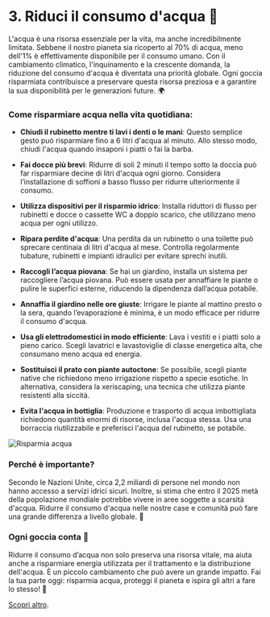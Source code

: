 # 3. Riduci il consumo d'acqua 🚿

L'acqua è una risorsa essenziale per la vita, ma anche incredibilmente limitata. Sebbene il nostro pianeta sia ricoperto al 70% di acqua, meno dell'1% è effettivamente disponibile per il consumo umano. Con il cambiamento climatico, l'inquinamento e la crescente domanda, la riduzione del consumo d'acqua è diventata una priorità globale. Ogni goccia risparmiata contribuisce a preservare questa risorsa preziosa e a garantire la sua disponibilità per le generazioni future. 🌍

### Come risparmiare acqua nella vita quotidiana:

- **Chiudi il rubinetto mentre ti lavi i denti o le mani**: Questo semplice gesto può risparmiare fino a 6 litri d'acqua al minuto. Allo stesso modo, chiudi l'acqua quando insaponi i piatti o fai la barba.

- **Fai docce più brevi**: Ridurre di soli 2 minuti il tempo sotto la doccia può far risparmiare decine di litri d'acqua ogni giorno. Considera l’installazione di soffioni a basso flusso per ridurre ulteriormente il consumo.

- **Utilizza dispositivi per il risparmio idrico**: Installa riduttori di flusso per rubinetti e docce o cassette WC a doppio scarico, che utilizzano meno acqua per ogni utilizzo.

- **Ripara perdite d'acqua**: Una perdita da un rubinetto o una toilette può sprecare centinaia di litri d'acqua al mese. Controlla regolarmente tubature, rubinetti e impianti idraulici per evitare sprechi inutili.

- **Raccogli l’acqua piovana**: Se hai un giardino, installa un sistema per raccogliere l’acqua piovana. Può essere usata per annaffiare le piante o pulire le superfici esterne, riducendo la dipendenza dall’acqua potabile.

- **Annaffia il giardino nelle ore giuste**: Irrigare le piante al mattino presto o la sera, quando l’evaporazione è minima, è un modo efficace per ridurre il consumo d'acqua.

- **Usa gli elettrodomestici in modo efficiente**: Lava i vestiti e i piatti solo a pieno carico. Scegli lavatrici e lavastoviglie di classe energetica alta, che consumano meno acqua ed energia.

- **Sostituisci il prato con piante autoctone**: Se possibile, scegli piante native che richiedono meno irrigazione rispetto a specie esotiche. In alternativa, considera la xeriscaping, una tecnica che utilizza piante resistenti alla siccità.

- **Evita l'acqua in bottiglia**: Produzione e trasporto di acqua imbottigliata richiedono quantità enormi di risorse, inclusa l'acqua stessa. Usa una borraccia riutilizzabile e preferisci l'acqua del rubinetto, se potabile.

![Risparmia acqua](../images/step3/risparmiaAcqua.webp)

### Perché è importante?

Secondo le Nazioni Unite, circa 2,2 miliardi di persone nel mondo non hanno accesso a servizi idrici sicuri. Inoltre, si stima che entro il 2025 metà della popolazione mondiale potrebbe vivere in aree soggette a scarsità d'acqua. Ridurre il consumo d'acqua nelle nostre case e comunità può fare una grande differenza a livello globale. 🌱

### Ogni goccia conta 🌟

Ridurre il consumo d’acqua non solo preserva una risorsa vitale, ma aiuta anche a risparmiare energia utilizzata per il trattamento e la distribuzione dell'acqua. È un piccolo cambiamento che può avere un grande impatto. Fai la tua parte oggi: risparmia acqua, proteggi il pianeta e ispira gli altri a fare lo stesso! 🚰

[Scopri altro](https://www.worldwatercouncil.org/).
